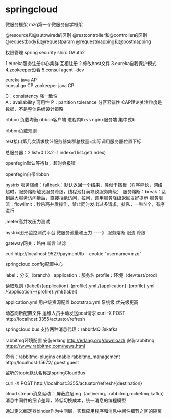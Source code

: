 # springcloud
微服务框架
mzq第一个微服务自学框架



@resource和@autowired的区别
@restcontroller和@controller的区别
@requestbody和@requestparam
@requestmapping和@postmapping

权限管理   spring security shiro  OAuth2


1.eureka服务注册中心集群   互相注册
2.修改host文件
3.eureka自我保护模式
4.zookeeper没看
5.consul agent -dev

eureka   	java  	  AP  
consul       go       CP
zookeeper   java      CP

C：consistency  强一致性  
A：availability  可用性
P：partition tolerance 分区容错性
CAP理论关注粒度是数据，不是整体系统设计策略

ribbon 负载均衡
ribbon客户端 进程内lb   vs   nginx服务端 集中式lb

ribbon负载规则

rest接口第几次请求数%服务器集群总数量=实际调用服务器位置下标

总服务器：2
list=0
1%2=1 index=1 list.get(index)

openfegin默认等待1s，超时会报错

openfegin自带ribbon

hystrix
服务降级：fallback：默认返回一个结果，类似于挡板（程序异长，网络超时，服务熔断触发服务降级，线程池打满导致服务降级）
服务熔断：break：达到最大服务访问量后，直接拒绝访问，拉闸，调用服务降级返回友好提示
服务限流：flowlimit：秒杀高并发操作，禁止同时发出过多请求，排队，一秒N个，有序进行

jmeter高并发压力测试

hystrix图形监控测试平台  微服务流量和压力  ----》  服务熔断  限流 降级

gateway网关：路由 断言 过滤

curl http://localhost:9527/payment/lb --cookie "username=mzq"

springcloud config配置中心

label：分支（branch）
application：服务名
profile：环境（dev/test/prod）

读取规则
/{label}/{application}-{profile}.yml
/{application}-{profile}.yml
/{application}-{profile}.yml/{label}


application.yml  用户级资源配置
bootstrap.yml  系统级   优先级更高

动态刷新配置文件
运维人员手动发送post请求
curl -X POST http://localhost:3355/actuator/refresh

springcloud bus 支持两种消息代理：rabbitMQ 和kafka


rabbitmq环境配置
安装erlang   http://erlang.org/download/
安装rabbitmq   https://www.rabbitmq.com/news.html

命令：rabbitmq-plugins enable rabbitmq_management
http://localhost:15672/
guest
guest

监听的topic默认名称是springCloudBus

curl -X POST http://localhost:3355/actuator/refresh/{destination}

cloud stream消息驱动： 屏蔽底层mq（activemq，rabbitmq,rocketmq,kafka）消息中间件的细节差异，降低切换成本，统一消息的编程模型

通过定义绑定器binder作为中间层，实现应用程序和消息中间件细节之间的隔离

